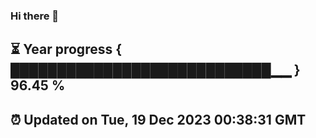 ### Hi there 👋
⏳ Year progress { ████████████████████████████▁▁ } 96.45 %
---
⏰ Updated on Tue, 19 Dec 2023 00:38:31 GMT
---
